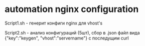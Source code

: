 # automation nginx configuration

Script1.sh - генерит конфиги nginx для vhost's 

Script2.sh - анализ конфигураций (5шт), сбор в .json файл вида {"key":"keygen", "vhost":"servername"} с последущим curl 
